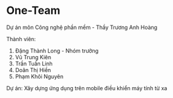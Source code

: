 # One-Team
Dự án môn Công nghệ phần mềm - Thầy Trương Anh Hoàng

Thành viên:
1. Đặng Thành Long - Nhóm trưởng
2. Vũ Trung Kiên
3. Trần Tuấn Linh
4. Doãn Thị Hiền
5. Phạm Khôi Nguyên

Dự án: Xây dựng ứng dụng trên mobile điều khiển máy tính từ xa